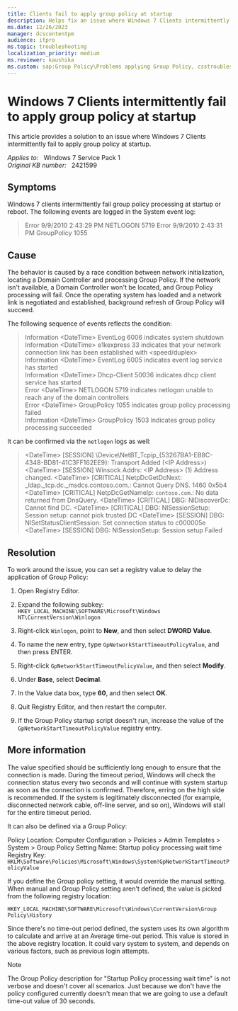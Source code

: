 ```yaml
---
title: Clients fail to apply group policy at startup
description: Helps fix an issue where Windows 7 Clients intermittently fail to apply group policy at startup.
ms.date: 12/26/2023
manager: dcscontentpm
audience: itpro
ms.topic: troubleshooting
localization_priority: medium
ms.reviewer: kaushika
ms.custom: sap:Group Policy\Problems applying Group Policy, csstroubleshoot
---
```

# Windows 7 Clients intermittently fail to apply group policy at startup

This article provides a solution to an issue where Windows 7 Clients intermittently fail to apply group policy at startup.

_Applies to:_ &nbsp; Windows 7 Service Pack 1  
_Original KB number:_ &nbsp; 2421599

## Symptoms

Windows 7 clients intermittently fail group policy processing at startup or reboot. The following events are logged in the System event log:

> Error 9/9/2010 2:43:29 PM NETLOGON 5719 Error 9/9/2010 2:43:31 PM GroupPolicy 1055

## Cause

The behavior is caused by a race condition between network initialization, locating a Domain Controller and processing Group Policy. If the network isn't available, a Domain Controller won't be located, and Group Policy processing will fail. Once the operating system has loaded and a network link is negotiated and established, background refresh of Group Policy will succeed.

The following sequence of events reflects the condition:

> Information \<DateTime> EventLog 6006 indicates system shutdown  
Information \<DateTime> e1kexpress 33 indicates that your network connection link has been established with \<speed/duplex>  
Information \<DateTime> EventLog 6005 indicates event log service has started  
Information \<DateTime> Dhcp-Client 50036 indicates dhcp client service has started  
Error \<DateTime> NETLOGON 5719 indicates netlogon unable to reach any of the domain controllers  
Error \<DateTime> GroupPolicy 1055 indicates group policy processing failed  
Information \<DateTime> GroupPolicy 1503 indicates group policy processing succeeded  

It can be confirmed via the `netlogon` logs as well:

>\<DateTime> [SESSION] \Device\NetBT_Tcpip_{53267BA1-EB8C-4348-BD81-41C3FF162EE9}: Transport Added (\<IP Address>) \<DateTime> [SESSION] Winsock Addrs: \<IP Address> (1) Address changed. \<DateTime> [CRITICAL] NetpDcGetDcNext: _ldap._tcp.dc._msdcs.contoso.com.: Cannot Query DNS. 1460 0x5b4 \<DateTime> [CRITICAL] NetpDcGetNameIp: `contoso.com`.: No data returned from DnsQuery. \<DateTime> [CRITICAL] DBG: NlDiscoverDc: Cannot find DC. \<DateTime> [CRITICAL] DBG: NlSessionSetup: Session setup: cannot pick trusted DC \<DateTime> [SESSION] DBG: NlSetStatusClientSession: Set connection status to c000005e \<DateTime> [SESSION] DBG: NlSessionSetup: Session setup Failed

## Resolution

To work around the issue, you can set a registry value to delay the application of Group Policy:

1. Open Registry Editor.

2. Expand the following subkey:
`HKEY_LOCAL_MACHINE\SOFTWARE\Microsoft\Windows NT\CurrentVersion\Winlogon`  

3. Right-click `Winlogon`, point to **New**, and then select **DWORD Value**.  

4. To name the new entry, type `GpNetworkStartTimeoutPolicyValue`, and then press ENTER.  

5. Right-click `GpNetworkStartTimeoutPolicyValue`, and then select **Modify**.  

6. Under **Base**, select **Decimal**.  

7. In the Value data box, type **60**, and then select **OK**.  

8. Quit Registry Editor, and then restart the computer.  

9. If the Group Policy startup script doesn't run, increase the value of the `GpNetworkStartTimeoutPolicyValue` registry entry.  

## More information

The value specified should be sufficiently long enough to ensure that the connection is made. During the timeout period, Windows will check the connection status every two seconds and will continue with system startup as soon as the connection is confirmed. Therefore, erring on the high side is recommended. If the system is legitimately disconnected (for example, disconnected network cable, off-line server, and so on), Windows will stall for the entire timeout period.

It can also be defined via a Group Policy:

Policy Location: Computer Configuration > Policies > Admin Templates > System > Group Policy
Setting Name: Startup policy processing wait time
Registry Key: `HKLM\Software\Policies\Microsoft\Windows\System!GpNetworkStartTimeoutPolicyValue`

If you define the Group policy setting, it would override the manual setting. When manual and Group Policy setting aren't defined, the value is picked from the following registry location:

`HKEY_LOCAL_MACHINE\SOFTWARE\Microsoft\Windows\CurrentVersion\Group Policy\History`

Since there's no time-out period defined, the system uses its own algorithm to calculate and arrive at an Average time-out period. This value is stored in the above registry location. It could vary system to system, and depends on various factors, such as previous login attempts.

> [!Note]
> The Group Policy description for "Startup Policy processing wait time" is not verbose and doesn't cover all scenarios. Just because we don't have the policy configured currently doesn't mean that we are going to use a default time-out value of 30 seconds.
